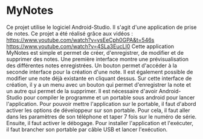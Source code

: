 # MyNotes
Ce projet utilise le logiciel Android-Studio. Il s'agit d'une application de prise de notes.
Ce projet a été réalisé grâce aux vidéos : 
https://www.youtube.com/watch?v=ysEeCph0GPA&t=546s
https://www.youtube.com/watch?v=4SLa3EucLI0
Cette application MyNotes est simple et permet de créer, d'enregistrer, de modifier et de supprimer des notes.
Une première interface montre une prévisualisation des différentes notes enregistrées.
Un bouton permet d'accéder à la seconde interface pour la création d'une note.
Il est également possible de modifier une note déjà existante en cliquant dessus.
Sur cette interface de création, il y a un menu avec un bouton qui permet d'enregistrer la note et un autre qui permet de la supprimer.
Il est nécessaire d'avoir Android-Studio pour compiler le programme et un portable sous android pour lancer l'application.
Pour pouvoir mettre l'application sur le portable, il faut d'abord activer les options de développeur sur son portable. Pour cela, il faut aller dans les paramètres de son téléphone et taper 7 fois sur le numéro de série. Ensuite, il faut activer le débogage.
Pour installer l'application et l'exécuter, il faut brancher son portable par câble USB et lancer l'exécution.
